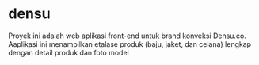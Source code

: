 # densu
Proyek ini adalah web aplikasi front-end untuk brand konveksi Densu.co. Aaplikasi ini menampilkan etalase produk (baju, jaket, dan celana) lengkap dengan detail produk dan foto model
